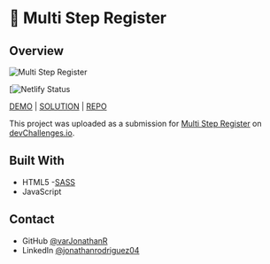 # 📝 Multi Step Register

## Overview

![Multi Step Register](https://github.com/varJonathanR/multi-step-register/blob/main/src/assets/multi-step-register_preview.png)

[![Netlify Status]()

[DEMO](https://multi-step-register-varjonathanr.netlify.app/) | [SOLUTION]() | [REPO](https://github.com/varJonathanR/multi-step-register)

This project was uploaded as a submission for [Multi Step Register](https://devchallenges.io/challenge/35) on [devChallenges.io](https://devchallenges.io/).

## Built With

- HTML5
-[SASS](https://sass-lang.com/)
- JavaScript

## Contact

- GitHub [@varJonathanR](https://github.com/varJonathanR)
- LinkedIn [@jonathanrodriguez04](https://www.linkedin.com/in/jonathanrodriguez04)
